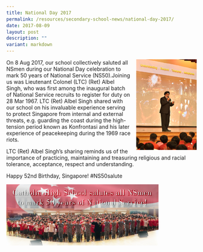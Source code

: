 ```yaml
---
title: National Day 2017
permalink: /resources/secondary-school-news/national-day-2017/
date: 2017-08-09
layout: post
description: ""
variant: markdown
---
```

<img src="/images/sn24.png" style="width:160px;height:240px;margin-left:15px;" align="right"> On 8 Aug 2017, our school collectively saluted all NSmen during our National Day celebration to mark&nbsp;50 years of National Service (NS50).Joining us was&nbsp;Lieutenant Colonel (LTC) (Ret) Albel Singh, who was first among the inaugural batch of National Service&nbsp;recruits to register for duty on 28 Mar 1967. LTC (Ret) Albel Singh shared with our school on his invaluable experience serving to protect Singapore from&nbsp;internal and external threats, e.g. guarding the coast during the high-tension period known as Konfrontasi and his later experience of peacekeeping during the 1969 race riots.

LTC (Ret) Albel Singh’s sharing reminds us of&nbsp;the importance of practicing, maintaining and treasuring religious and racial tolerance, acceptance, respect and understanding.

Happy 52nd Birthday, Singapore!&nbsp;#NS50salute

<img src="/images/sn25.png" style="width:80%">